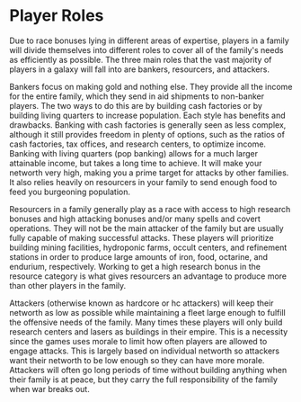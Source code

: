 # Player Roles

Due to race bonuses lying in different areas of expertise, players in a family will divide themselves into different roles to cover all of the family's needs as efficiently as possible. The three main roles that the vast majority of players in a galaxy will fall into are bankers, resourcers, and attackers. 

Bankers focus on making gold and nothing else. They provide all the income for the entire family, which they send in aid shipments to non-banker players. The two ways to do this are by building cash factories or by building living quarters to increase population. Each style has benefits and drawbacks. Banking with cash factories is generally seen as less complex, although it still provides freedom in plenty of options, such as the ratios of cash factories, tax offices, and research centers, to optimize income. Banking with living quarters (pop banking) allows for a much larger attainable income, but takes a long time to achieve. It will make your networth very high, making you a prime target for attacks by other families. It also relies heavily on resourcers in your family to send enough food to feed you burgeoning population. 

Resourcers in a family generally play as a race with access to high research bonuses and high attacking bonuses and/or many spells and covert operations. They will not be the main attacker of the family but are usually fully capable of making successful attacks. These players will prioritize building mining facilities, hydroponic farms, occult centers, and refinement stations in order to produce large amounts of iron, food, octarine, and endurium, respectively. Working to get a high research bonus in the resource category is what gives resourcers an advantage to produce more than other players in the family. 

Attackers (otherwise known as hardcore or hc attackers) will keep their networth as low as possible while maintaining a fleet large enough to fulfill the offensive needs of the family. Many times these players will only build research centers and lasers as buildings in their empire. This is a necessity since the games uses morale to limit how often players are allowed to engage attacks. This is largely based on individual networth so attackers want their networth to be low enough so they can have more morale. Attackers will often go long periods of time without building anything when their family is at peace, but they carry the full responsibility of the family when war breaks out. 